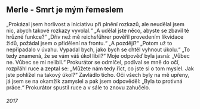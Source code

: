 ## Merle - Smrt je mým řemeslem

„Prokázal jsem horlivost a iniciativu při plnění rozkazů, ale neudělal jsem nic, abych takové rozkazy vyvolal.“ 
„A udělal jste něco, abyste se zbavil té hrůzné funkce?“ 
„Dřív než mě reichsführer pověřil provedením likvidace židů, požádal jsem o přidělení na frontu.“ 
„A později?“ 
„Potom už to nepřipadalo v úvahu. Vypadal bych, jako bych se chtěl vyhnout úkolu.“ 
„To tedy znamená, že se vám váš úkol líbil?“ 
Moje odpověď byla jasná: 
„Vůbec ne. Vůbec se mi nelíbil.“ 
Prokurátor se odmlčel, podíval se mně do očí, rozpřáhl ruce a zeptal se: 
„Můžete nám tedy říct, co jste si o tom myslel. Jak jste pohlížel na takový úkol?“ 
Zavládlo ticho. Oči všech byly na mě upřeny, já jsem se na okamžik zamyslel a pak jsem odpověděl: 
„Byla to protivná práce.“ 
Prokurátor spustil ruce a v sále to znovu zahučelo. 


###### 2017